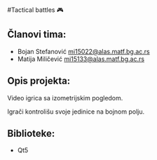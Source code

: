 #Tactical battles :video_game:

## Članovi tima:

+ Bojan Stefanović [mi15022@alas.matf.bg.ac.rs](mailto:mi15022@alas.matf.bg.ac.rs)
+ Matija Miličević [mi15133@alas.matf.bg.ac.rs](mailto:mi15133@alas.matf.bg.ac.rs)

## Opis projekta:

Video igrica sa izometrijskim pogledom.

Igrači kontrolišu svoje jedinice na bojnom polju.

## Biblioteke:

+ Qt5
